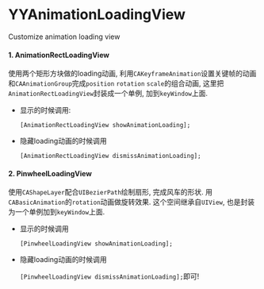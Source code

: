 # YYAnimationLoadingView
Customize animation loading view


#### 1. AnimationRectLoadingView

使用两个矩形方块做的loading动画, 利用``CAKeyframeAnimation``设置关键帧的动画和``CAAnimationGroup``完成``position`` ``rotation`` ``scale``的组合动画, 这里把``AnimationRectLoadingView``封装成一个单例, 加到``keyWindow``上面. 


* 显示的时候调用:

	``[AnimationRectLoadingView showAnimationLoading];``

* 隐藏loading动画的时候调用

	``[AnimationRectLoadingView dismissAnimationLoading];``


#### 2. PinwheelLoadingView

使用``CAShapeLayer``配合``UIBezierPath``绘制扇形, 完成风车的形状. 用``CABasicAnimation``的``rotation``动画做旋转效果. 这个空间继承自``UIView``, 也是封装为一个单例加到``keyWindow``上面.

* 显示的时候调用

	``[PinwheelLoadingView showAnimationLoading];``

* 隐藏loading动画的时候调用

	``[PinwheelLoadingView dismissAnimationLoading];``即可!